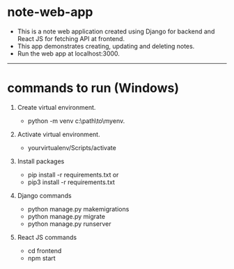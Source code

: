 # note-web-app
- This is a note web application created using Django for backend and React JS for fetching API at frontend.
- This app demonstrates creating, updating and deleting notes.
- Run the web app at localhost:3000.
----------------------------------------------------

# commands to run (Windows)
1) Create virtual environment.
   - python -m venv c:\path\to\myenv. 

2) Activate virtual environment.
   - yourvirtualenv/Scripts/activate

3) Install packages
   - pip install -r requirements.txt or 
   - pip3 install -r requirements.txt 

4) Django commands
   - python manage.py makemigrations
   - python manage.py migrate
   - python manage.py runserver

5) React JS commands
   - cd frontend
   - npm start 
